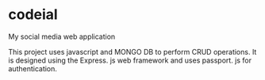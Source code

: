 # codeial
My social media web application

This project uses javascript and MONGO DB to perform CRUD operations. It is designed using the Express. js web 
framework and uses passport. js for authentication.
